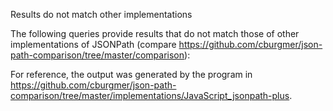 Results do not match other implementations

The following queries provide results that do not match those of other implementations of JSONPath
(compare https://github.com/cburgmer/json-path-comparison/tree/master/comparison):


For reference, the output was generated by the program in https://github.com/cburgmer/json-path-comparison/tree/master/implementations/JavaScript_jsonpath-plus.
